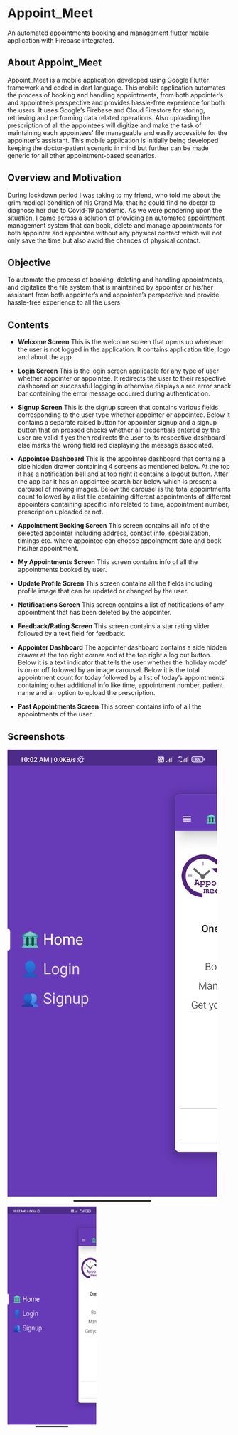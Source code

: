 # Appoint_Meet

An automated appointments booking and management flutter mobile application with Firebase integrated.
## About Appoint_Meet
Appoint_Meet is a mobile application developed using Google Flutter framework and coded in dart language. This mobile application automates the process of booking and handling appointments, from both appointer’s and appointee’s perspective and provides hassle-free experience for both the users. It uses Google’s Firebase and Cloud Firestore for storing, retrieving and performing data related operations. Also uploading the prescription of all the appointees will digitize and make the task of maintaining each appointees’ file manageable and easily accessible for the appointer’s assistant. This mobile application is initially being developed keeping the doctor-patient scenario in mind but further can be made generic for all other appointment-based scenarios.

## Overview and Motivation	
During lockdown period I was taking to my friend, who told me about the grim medical condition of his Grand Ma, that he could find no doctor to diagnose her due to Covid-19 pandemic. As we were pondering upon the situation, I came across a solution of providing an automated appointment management system that can book, delete and manage appointments for both appointer and appointee without any physical contact which will not only save the time but also avoid the chances of physical contact. 

## Objective	
To automate the process of booking, deleting and handling appointments, and digitalize the file system that is maintained by appointer or his/her assistant from both appointer’s and appointee’s perspective and provide hassle-free experience to all  the users.  

## Contents
* **Welcome Screen**
This is the welcome screen that opens up whenever the user is not logged in the application. It contains application title, logo and about the app.

* **Login Screen**
This is the login screen applicable for any type of user whether appointer or appointee. It redirects the user to their respective dashboard on successful logging in otherwise displays a red error snack bar containing the error message occurred during authentication.

* **Signup Screen**
This is the signup screen that contains various fields corresponding to the user type whether appointer or appointee. Below it contains a separate raised button for appointer signup and a signup button that on pressed checks whether all credentials entered by the user are valid if yes then redirects the user to its respective dashboard else marks the wrong field red displaying the message associated.

* **Appointee Dashboard**
This is the appointee dashboard that contains a side hidden drawer containing 4 screens as mentioned below. At the top it has a notification bell and at top right it contains a logout button.
After the app bar it has an appointee search bar below which is present a carousel of moving images. Below the carousel is the total appointments count followed by a list tile containing different appointments of different appointers containing specific info related to time, appointment number, prescription uploaded or not.

* **Appointment Booking Screen**
This screen contains all info of the selected appointer including address, contact info, specialization, timings,etc. where appointee can choose appointment date and book his/her appointment.

* **My Appointments Screen**
This screen contains info of all the appointments booked by user.

* **Update Profile Screen**
This screen contains all the fields including profile image that can be updated or changed by the user.

* **Notifications Screen**
This screen contains a list of notifications of any appointment that has been deleted by the appointer.

* **Feedback/Rating Screen**
This screen contains a star rating slider followed by a text field for feedback.

* **Appointer Dashboard**
The appointer dashboard contains a side hidden drawer at the top right corner and at the top right a log out button. Below it is a text indicator that tells the user whether the ‘holiday mode’ is on or off followed by an image carousel. Below it is the total appointment count for today followed by a list of today’s appointments containing other additional info like time, appointment number, patient name and an option to upload the prescription.

* **Past Appointments Screen**
This screen contains info of all the appointments of the user.

## Screenshots
![](/shots/1.jpg)
<img src="/shots/1.jpg" height="500" width="200">



